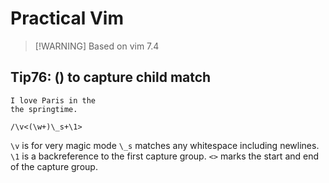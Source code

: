 # Practical Vim

> [!WARNING] Based on vim 7.4

## Tip76: () to capture child match

```text
I love Paris in the
the springtime.
```

```vim
/\v<(\w+)\_s+\1>
```
`\v` is for very magic mode
`\_s` matches any whitespace including newlines.
`\1` is a backreference to the first capture group.
`<>` marks the start and end of the capture group.


